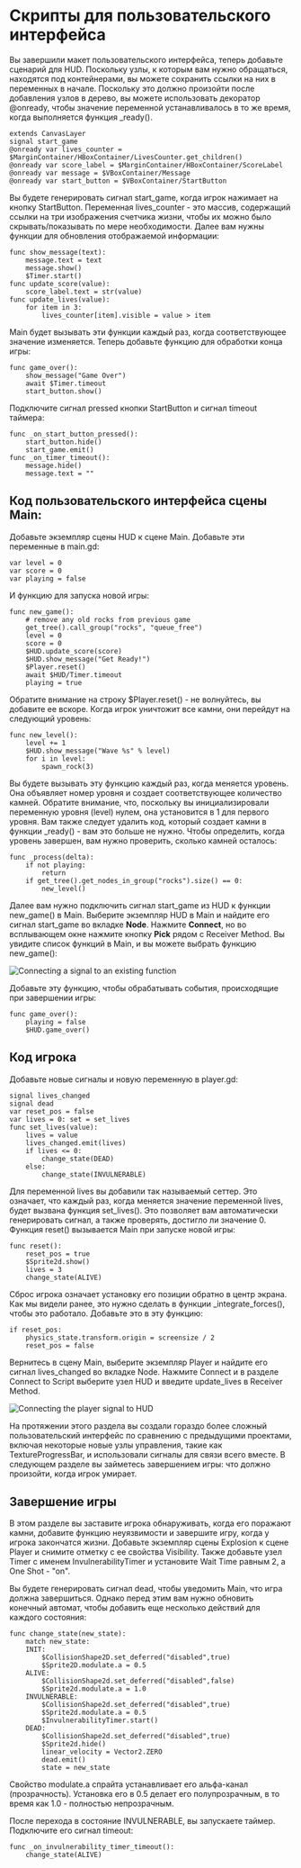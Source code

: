 ﻿# Скрипты для пользовательского интерфейса

Вы завершили макет пользовательского интерфейса, теперь добавьте сценарий для HUD. Поскольку узлы, к которым вам нужно обращаться, находятся под контейнерами, вы можете сохранить ссылки на них в переменных в начале. Поскольку это должно произойти после добавления узлов в дерево, вы можете использовать декоратор @onready, чтобы значение переменной устанавливалось в то же время, когда выполняется функция _ready().


```gdscript
extends CanvasLayer
signal start_game
@onready var lives_counter = $MarginContainer/HBoxContainer/LivesCounter.get_children()
@onready var score_label = $MarginContainer/HBoxContainer/ScoreLabel
@onready var message = $VBoxContainer/Message
@onready var start_button = $VBoxContainer/StartButton 

```

Вы будете генерировать сигнал start_game, когда игрок нажимает на кнопку StartButton. Переменная lives_counter - это массив, содержащий ссылки на три изображения счетчика жизни, чтобы их можно было скрывать/показывать по мере необходимости. 
Далее вам нужны функции для обновления отображаемой информации:

```gdscript
func show_message(text):
    message.text = text
    message.show()
    $Timer.start()
func update_score(value):
    score_label.text = str(value)
func update_lives(value):
    for item in 3:
        lives_counter[item].visible = value > item 
```

Main будет вызывать эти функции каждый раз, когда соответствующее значение изменяется. Теперь добавьте функцию для обработки конца игры:

```gdscript
func game_over():
    show_message("Game Over")
    await $Timer.timeout
    start_button.show() 
```

Подключите сигнал pressed кнопки StartButton и сигнал timeout таймера:

```gdscript
func _on_start_button_pressed():
    start_button.hide()
    start_game.emit()
func _on_timer_timeout():
    message.hide()
    message.text = "" 
 ```  

## Код пользовательского интерфейса сцены Main:

Добавьте экземпляр сцены HUD к сцене Main. Добавьте эти переменные в main.gd:

```gdscript 
var level = 0
var score = 0
var playing = false 
```  

И функцию для запуска новой игры:

```gdscript 
func new_game():
    # remove any old rocks from previous game
    get_tree().call_group("rocks", "queue_free")
    level = 0
    score = 0
    $HUD.update_score(score)
    $HUD.show_message("Get Ready!")
    $Player.reset()
    await $HUD/Timer.timeout
    playing = true 
 ```  

Обратите внимание на строку $Player.reset() - не волнуйтесь, вы добавите ее вскоре.
Когда игрок уничтожит все камни, они перейдут на следующий уровень:

```gdscript 
func new_level():
    level += 1
    $HUD.show_message("Wave %s" % level)
    for i in level:
        spawn_rock(3) 
```

Вы будете вызывать эту функцию каждый раз, когда меняется уровень. Она объявляет номер уровня и создает соответствующее количество камней. Обратите внимание, что, поскольку вы инициализировали переменную уровня (level) нулем, она установится в 1 для первого уровня. Вам также следует удалить код, который создает камни в функции _ready() - вам это больше не нужно. 
Чтобы определить, когда уровень завершен, вам нужно проверить, сколько камней осталось:


```gdscript 
func _process(delta):
    if not playing:
        return
    if get_tree().get_nodes_in_group("rocks").size() == 0:
        new_level()
```

Далее вам нужно подключить сигнал start_game из HUD к функции new_game() в Main. 
Выберите экземпляр HUD в Main и найдите его сигнал start_game во вкладке **Node**. Нажмите **Connect**, но во всплывающем окне нажмите кнопку **Pick** рядом с Receiver Method. Вы увидите список функций в Main, и вы можете выбрать функцию new_game():

 ![ Connecting a signal to an existing function ](/img/2-space/21.png)


Добавьте эту функцию, чтобы обрабатывать события, происходящие при завершении игры:

```gdscript 
func game_over():
    playing = false
    $HUD.game_over()
```

## Код игрока 
Добавьте новые сигналы и новую переменную в player.gd:
```gdscript 
signal lives_changed
signal dead
var reset_pos = false
var lives = 0: set = set_lives
func set_lives(value):
    lives = value
    lives_changed.emit(lives)
    if lives <= 0:
        change_state(DEAD)
    else:
        change_state(INVULNERABLE) 
```

Для переменной lives вы добавили так называемый сеттер. Это означает, что каждый раз, когда меняется значение переменной lives, будет вызвана функция set_lives(). Это позволяет вам автоматически генерировать сигнал, а также проверять, достигло ли значение 0.
Функция reset() вызывается Main при запуске новой игры:

```gdscript 
func reset():
    reset_pos = true
    $Sprite2d.show()
    lives = 3
    change_state(ALIVE) 
```

Сброс игрока означает установку его позиции обратно в центр экрана. Как мы видели ранее, это нужно сделать в функции _integrate_forces(), чтобы это работало. Добавьте это в эту функцию:

```gdscript 
if reset_pos:
    physics_state.transform.origin = screensize / 2
    reset_pos = false 
```

Вернитесь в сцену Main, выберите экземпляр Player и найдите его сигнал lives_changed во вкладке Node. Нажмите Connect и в разделе Connect to Script выберите узел HUD и введите update_lives в Receiver Method.

 ![  Connecting the player signal to HUD ](/img/2-space/22.png)


На протяжении этого раздела вы создали гораздо более сложный пользовательский интерфейс по сравнению с предыдущими проектами, включая некоторые новые узлы управления, такие как TextureProgressBar, и использовали сигналы для связи всего вместе. В следующем разделе вы займетесь завершением игры: что должно произойти, когда игрок умирает.


## Завершение игры

В этом разделе вы заставите игрока обнаруживать, когда его поражают камни, добавите функцию неуязвимости и завершите игру, когда у игрока закончатся жизни. Добавьте экземпляр сцены Explosion к сцене Player и снимите отметку с ее свойства Visibility. Также добавьте узел Timer с именем InvulnerabilityTimer и установите Wait Time равным 2, а One Shot - "on".

Вы будете генерировать сигнал dead, чтобы уведомить Main, что игра должна завершиться. Однако перед этим вам нужно обновить конечный автомат, чтобы добавить еще несколько действий для каждого состояния:

```gdscript 
func change_state(new_state):
    match new_state:
    INIT:
        $CollisionShape2D.set_deferred("disabled",true)
        $Sprite2D.modulate.a = 0.5
    ALIVE:
        $CollisionShape2d.set_deferred("disabled",false)
        $Sprite2d.modulate.a = 1.0
    INVULNERABLE:
        $CollisionShape2d.set_deferred("disabled",true)
        $Sprite2d.modulate.a = 0.5
        $InvulnerabilityTimer.start()
    DEAD:
        $CollisionShape2d.set_deferred("disabled",true)
        $Sprite2d.hide()
        linear_velocity = Vector2.ZERO
        dead.emit()
        state = new_state 
```

Свойство modulate.a спрайта устанавливает его альфа-канал (прозрачность). Установка его в 0.5 делает его полупрозрачным, в то время как 1.0 - полностью непрозрачным.

После перехода в состояние INVULNERABLE, вы запускаете таймер. Подключите его сигнал timeout:

```gdscript 
func _on_invulnerability_timer_timeout():
    change_state(ALIVE) 
```